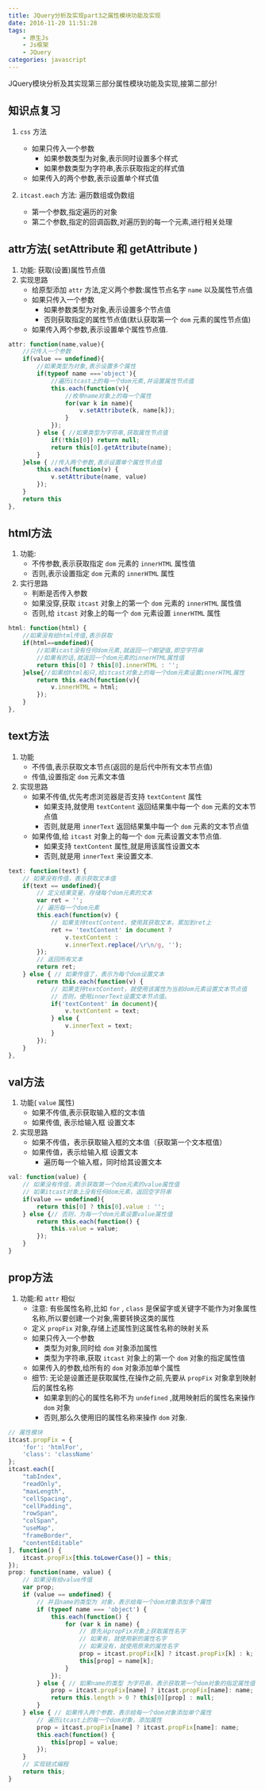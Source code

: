 ```yaml
---
title: JQuery分析及实现part3之属性模块功能及实现
date: 2016-11-20 11:51:28
tags:
	- 原生Js
	- Js框架
	- JQuery
categories: javascript
---
```


JQuery模块分析及其实现第三部分属性模块功能及实现,接第二部分!

<!-- more -->

## 知识点复习

1.  `css` 方法
	* 如果只传入一个参数
		* 如果参数类型为对象,表示同时设置多个样式
		* 如果参数类型为字符串,表示获取指定的样式值
	* 如果传入的两个参数,表示设置单个样式值

2.  `itcast.each` 方法: 遍历数组或伪数组
	* 第一个参数,指定遍历的对象
	* 第二个参数,指定的回调函数,对遍历到的每一个元素,进行相关处理

## attr方法( setAttribute 和 getAttribute )

1. 功能: 获取(设置)属性节点值
2. 实现思路
	* 给原型添加 `attr` 方法,定义两个参数:属性节点名字 `name` 以及属性节点值
	* 如果只传入一个参数
		* 如果参数类型为对象,表示设置多个节点值
		* 否则获取指定的属性节点值(默认获取第一个 `dom` 元素的属性节点值)
	* 如果传入两个参数,表示设置单个属性节点值.

```js
attr: function(name,value){
	//只传入一个参数
	if(value == undefined){
		//如果类型为对象,表示设置多个属性
		if(typeof name ==='object'){
			//遍历itcast上的每一个dom元素,并设置属性节点值
			this.each(function(v){
				//枚举name对象上的每一个属性
				for(var k in name){
					v.setAttribute(k, name[k]);
				}
			});
		} else { //如果类型为字符串,获取属性节点值
			if(!this[0]) return null;
			return this[0].getAttribute(name);
		}
	}else { //传入两个参数,表示设置单个属性节点值
		this.each(function(v) {
			v.setAttribute(name, value)
		});
	}
	return this
},
```

## html方法

1. 功能:
	* 不传参数,表示获取指定 `dom` 元素的 `innerHTML` 属性值
	* 否则,表示设置指定 `dom` 元素的 `innerHTML` 属性
2. 实行思路
	* 判断是否传入参数
	* 如果没穿,获取 `itcast` 对象上的第一个 `dom` 元素的 `innerHTML` 属性值
	* 否则,给 `itcast` 对象上的每一个 `dom` 元素设置 `innerHTML` 属性

```js
html: function(html) {
	//如果没有给html传值,表示获取
	if(html==undefined){
		//如果icast没有任何dom元素,就返回一个期望值,即空字符串
		//如果有的话,就返回一个dom元素的innerHTML属性值
		return this[0] ? this[0].innerHTML : '';
	}else{//如果给html船只,给itcast对象上的每一个dom元素设置innerHTML属性
		return this.each(function(v){
			v.innerHTML = html;
		});
	}
},
```

## text方法

1. 功能
	* 不传值,表示获取文本节点(返回的是后代中所有文本节点值)
	* 传值,设置指定 `dom` 元素文本值
2. 实现思路
	* 如果不传值,优先考虑浏览器是否支持 `textContent` 属性
		* 如果支持,就使用 `textContent` 返回结果集中每一个 `dom` 元素的文本节点值
		* 否则,就是用 `innerText` 返回结果集中每一个 `dom` 元素的文本节点值
	* 如果传值,给 `itcast` 对象上的每一个 `dom` 元素设置文本节点值.
		* 如果支持 `textContent` 属性,就是用该属性设置文本
		* 否则,就是用 `innerText` 来设置文本.

```js
text: function(text) {
	// 如果没有传值，表示获取文本值
	if(text == undefined){
		// 定义结果变量，存储每个dom元素的文本
		var ret = '';
		// 遍历每一个dom元素
		this.each(function(v) {
			// 如果支持textContent，使用其获取文本，累加到ret上
			ret += 'textContent' in document ?
				v.textContent :
				v.innerText.replace(/\r\n/g, '');
		});
		// 返回所有文本
		return ret;
	} else { // 如果传值了，表示为每个dom设置文本
		return this.each(function(v) {
			// 如果支持textContent，就使用该属性为当前dom元素设置文本节点值
			// 否则，使用innerText设置文本节点值。
			if('textContent' in document){
				v.textContent = text;
			} else {
				v.innerText = text;
			}
		});
	}
},
```

## val方法

1. 功能( `value` 属性)
	* 如果不传值,表示获取输入框的文本值
	* 如果传值, 表示给输入框 设置文本
2. 实现思路
	* 如果不传值，表示获取输入框的文本值（获取第一个文本框值）
	* 如果传值，表示给输入框 设置文本
		* 遍历每一个输入框，同时给其设置文本
```js
val: function(value) {
	// 如果没有传值，表示获取第一个dom元素的value属性值
	// 如果itcast对象上没有任何dom元素，返回空字符串
	if(value == undefined){
		return this[0] ? this[0].value : '';
	} else {// 否则，为每一个dom元素设置value属性值
		return this.each(function() {
			this.value = value;
		});
	}
}
```

## prop方法

1. 功能:和 `attr` 相似
	* 注意: 有些属性名称,比如 `for` , `class` 是保留字或关键字不能作为对象属性名称,所以要创建一个对象,需要转换这类的属性
	* 定义 `propFix` 对象,存储上述属性到这属性名称的映射关系
	* 如果只传入一个参数
		* 类型为对象,同时给  `dom` 对象添加属性
		* 类型为字符串,获取 `itcast` 对象上的第一个 `dom` 对象的指定属性值
	* 如果传入的参数,给所有的 `dom` 对象添加单个属性
	* 细节: 无论是设置还是获取属性,在操作之前,先要从 `propFix` 对象拿到映射后的属性名称
		* 如果拿到的心的属性名称不为 `undefined` ,就用映射后的属性名来操作 `dom` 对象
		* 否则,那么久使用旧的属性名称来操作 `dom` 对象.

```js
// 属性模块
itcast.propFix = {
	'for': 'htmlFor',
	'class': 'className'
};
itcast.each([
	"tabIndex",
	"readOnly",
	"maxLength",
	"cellSpacing",
	"cellPadding",
	"rowSpan",
	"colSpan",
	"useMap",
	"frameBorder",
	"contentEditable"
], function() {
	itcast.propFix[this.toLowerCase()] = this;
});
prop: function(name, value) {
	// 如果没有给value传值
	var prop;
	if (value == undefined) {
		// 并且name的类型为 对象，表示给每一个dom对象添加多个属性
		if (typeof name === 'object') {
			this.each(function() {
				for (var k in name) {
					// 首先从propFix对象上获取属性名字
					// 如果有，就使用新的属性名字
					// 如果没有，就使用原来的属性名字
					prop = itcast.propFix[k] ? itcast.propFix[k] : k;
					this[prop] = name[k];
				}
			});
		} else { // 如果name的类型 为字符串，表示获取第一个dom对象的指定属性值
			prop = itcast.propFix[name] ? itcast.propFix[name]: name;
			return this.length > 0 ? this[0][prop] : null;
		}
	} else { // 如果传入两个参数，表示给每一个dom对象添加单个属性
		// 遍历itcast上的每一个dom对象，添加属性
		prop = itcast.propFix[name] ? itcast.propFix[name]: name;
		this.each(function() {
			this[prop] = value;
		});
	}
	// 实现链式编程
	return this;
}
```
